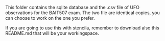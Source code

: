 This folder contains the sqlite database and the .csv file of UFO observations for the BAIT507 exam.
The two file are identical copies, you can choose to work on the one you  prefer.

If you are going to use this with stencila, remember to download also this README.md that will be your workingspace.
